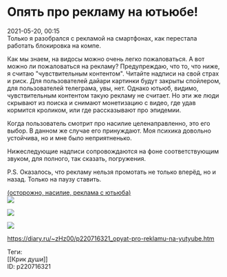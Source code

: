 Опять про рекламу на ютьюбе!
=============================

   
 2021-05-20, 00:15   
  Только я разобрался с рекламой на смартфонах, как перестала работать блокировка на компе.   
   
 Как мы знаем, на видосы можно очень легко пожаловаться. А вот можно ли пожаловаться на рекламу? Предупреждаю, что то, что ниже, я считаю "чувствительным контентом". Читайте надписи на свой страх и риск. Для пользователей дайари картинки будут закрыты спойлером, для пользователей телеграма, увы, нет. Однако ютьюб, видимо, чувствительным контентом такую рекламу не считает. Но эти же люди скрывают из поиска и снимают монетизацию с видео, где удав кормится кроликом, или где рассказывают про эпидемии.   
   
 Когда пользователь смотрит про насилие целенаправленно, это его выбор. В данном же случае его принуждают. Моя психика довольно устойчива, но и мне было неприятненько.   
   
 Нижеследующие надписи сопровождаются на фоне соответствующим звуком, для полного, так сказать, погружения.   
   
 P.S. Оказалось, что рекламу нельзя промотать не только вперёд, но и назад. Только на паузу ставить.   
   
  [(осторожно, насилие, реклама с ютьюба)](https://zHz00.diary.ru/p220716321.htm?index=1#linkmore220716321m1)      
   [![](https://d.radikal.ru/d36/2105/68/e16a4af81c3dt.jpg)](https://d.radikal.ru/d36/2105/68/e16a4af81c3d.jpg)    
   
  [![](https://b.radikal.ru/b07/2105/2b/7dfa4c7aa710t.jpg)](https://b.radikal.ru/b07/2105/2b/7dfa4c7aa710.jpg)    
   
  [![](https://d.radikal.ru/d25/2105/e0/3cc0f07f0834t.jpg)](https://d.radikal.ru/d25/2105/e0/3cc0f07f0834.jpg)     
     
    
 <https://diary.ru/~zHz00/p220716321_opyat-pro-reklamu-na-yutyube.htm>   
   
 Теги:   
 [[Крик души]]   
 ID: p220716321